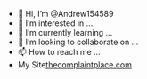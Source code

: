 - 👋 Hi, I’m @Andrew154589
- 👀 I’m interested in ...
- 🌱 I’m currently learning ...
- 💞️ I’m looking to collaborate on ...
- 📫 How to reach me ...
- My Site<a>[thecomplaintplace.com](https://thecomplaintplace.com/)</a>

<!---
Andrew154589/Andrew154589 is a ✨ special ✨ repository because its `README.md` (this file) appears on your GitHub profile.
You can click the Preview link to take a look at your changes.
--->
